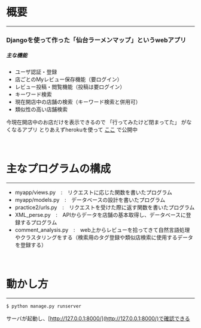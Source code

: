 # 概要
---
### Djangoを使って作った「仙台ラーメンマップ」というwebアプリ  
##### **主な機能**

  - ユーザ認証・登録
  - 店ごとのMyレビュー保存機能（要ログイン）
  - レビュー投稿・閲覧機能（投稿は要ログイン）
  - キーワード検索
  - 現在開店中の店舗の検索（キーワード検索と併用可）
  - 類似性の高い店舗検索
  
今現在開店中のお店だけを表示できるので 「行ってみたけど閉まってた」 がなくなるアプリ
とりあえずherokuを使って [ここ](http://kashiwaba1.herokuapp.com) で公開中
　

　
# 主なプログラムの構成
---

  -  myapp/views.py　:　リクエストに応じた関数を書いたプログラム
  -  myapp/models.py　:　データベースの設計を書いたプログラム
  -  practice2/urls.py　:　リクエストを受けた際に返す関数を書いたプログラム
  -  XML_perse.py　:　APIからデータを店舗の基本取得し、データベースに登録するプログラム
  -  comment_analysis.py　:　web上からレビューを拾ってきて自然言語処理やクラスタリングをする（検索用のタグ登録や類似店検索に使用するデータを登録する）
　

　
# 動かし方
---
```sh
$ python manage.py runserver
```
サーバが起動し、[http://127.0.0.1:8000/](http://127.0.0.1:8000/)で確認できる

